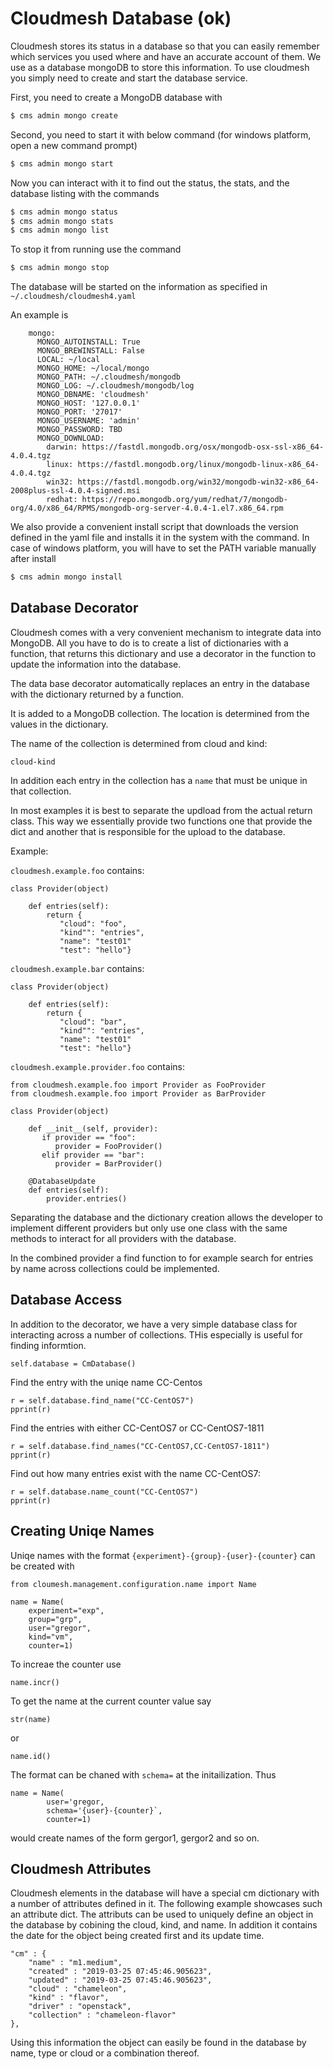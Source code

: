 # Cloudmesh Database (ok)

Cloudmesh stores its status in a database so that you can easily remember which
services you used where and have an accurate account of them. We use as a
database mongoDB to store this information. To use cloudmesh you simply need to
create and start the database service.

First, you need to create a MongoDB database with

```bash
$ cms admin mongo create
```
Second, you need to start it with below command (for windows platform, open a new command prompt)

```bash
$ cms admin mongo start
```

Now you can interact with it to find out the status, the stats, and the database
listing with the commands

```bash
$ cms admin mongo status
$ cms admin mongo stats
$ cms admin mongo list
```

To stop it from running use the command

```bash
$ cms admin mongo stop
```

The database will be started on the information as specified in
`~/.cloudmesh/cloudmesh4.yaml`

An example is


```
    mongo:
      MONGO_AUTOINSTALL: True
      MONGO_BREWINSTALL: False
      LOCAL: ~/local
      MONGO_HOME: ~/local/mongo
      MONGO_PATH: ~/.cloudmesh/mongodb
      MONGO_LOG: ~/.cloudmesh/mongodb/log
      MONGO_DBNAME: 'cloudmesh'
      MONGO_HOST: '127.0.0.1'
      MONGO_PORT: '27017'
      MONGO_USERNAME: 'admin'
      MONGO_PASSWORD: TBD
      MONGO_DOWNLOAD:
        darwin: https://fastdl.mongodb.org/osx/mongodb-osx-ssl-x86_64-4.0.4.tgz
        linux: https://fastdl.mongodb.org/linux/mongodb-linux-x86_64-4.0.4.tgz
        win32: https://fastdl.mongodb.org/win32/mongodb-win32-x86_64-2008plus-ssl-4.0.4-signed.msi
        redhat: https://repo.mongodb.org/yum/redhat/7/mongodb-org/4.0/x86_64/RPMS/mongodb-org-server-4.0.4-1.el7.x86_64.rpm
```

We also provide a convenient install script that downloads the version defined
in the yaml file and installs it in the system with the command. In case of windows platform, 
you will have to set the PATH variable manually after install

```bash
$ cms admin mongo install
```

## Database Decorator

Cloudmesh comes with a very convenient mechanism to integrate data into MongoDB.
All you have to do is to create a list of dictionaries with a function, that
returns this dictionary and use a decorator in the function to update the
information into the database. 

The data base decorator automatically replaces an entry in the database with
the dictionary returned by a function.

It is added to a MongoDB collection. The location is determined from the
values in the dictionary.

The name of the collection is determined from cloud and kind:

   `cloud-kind`

In addition each entry in the collection has a `name` that must be unique in
that collection.

In most examples it is best to separate the updload from the actual return
class. This way we essentially provide two functions one that provide the
dict and another that is responsible for the upload to the database.

Example:

`cloudmesh.example.foo` contains:

    class Provider(object)

        def entries(self):
            return {
               "cloud": "foo",
               "kind"": "entries",
               "name": "test01"
               "test": "hello"}


`cloudmesh.example.bar` contains:

    class Provider(object)

        def entries(self):
            return {
               "cloud": "bar",
               "kind"": "entries",
               "name": "test01"
               "test": "hello"}

`cloudmesh.example.provider.foo` contains:

    from cloudmesh.example.foo import Provider as FooProvider
    from cloudmesh.example.foo import Provider as BarProvider

    class Provider(object)

        def __init__(self, provider):
           if provider == "foo":
              provider = FooProvider()
           elif provider == "bar":
              provider = BarProvider()

        @DatabaseUpdate
        def entries(self):
            provider.entries()


Separating the database and the dictionary creation allows the developer to
implement different providers but only use one class with the same methods
to interact for all providers with the database.

In the combined provider a find function to for example search for entries
by name across collections could be implemented.

## Database Access

In addition to the decorator, we have a very simple database class for
interacting across a number of collections. THis especially is useful for
finding informtion.


    self.database = CmDatabase()


Find the entry with the uniqe name CC-Centos
 
    r = self.database.find_name("CC-CentOS7")
    pprint(r)

Find the entries with either CC-CentOS7 or CC-CentOS7-1811
 
    r = self.database.find_names("CC-CentOS7,CC-CentOS7-1811")
    pprint(r)

Find out how many entries exist with the name CC-CentOS7:
        
    r = self.database.name_count("CC-CentOS7")
    pprint(r)

## Creating Uniqe Names

Uniqe names with the format `{experiment}-{group}-{user}-{counter}` can be
created with

    from cloumesh.management.configuration.name import Name
    
    name = Name(
        experiment="exp",
        group="grp",
        user="gregor",
        kind="vm",
        counter=1)
    
To increae the counter use

    name.incr()

To get the name at the current counter value say 

    str(name) 
    
or

    name.id()


The format can be chaned with `schema=` at the initailization. Thus 

    name = Name(
            user='gregor,
            schema='{user}-{counter}`,
            counter=1)

would create names of the form gergor1, gergor2 and so on.


## Cloudmesh Attributes

Cloudmesh elements in the database will have a special cm dictionary with a
number of attributes defined in it. The following example showcases such an
attribute dict. The attributs can be used to uniquely define an object in the
database by cobining the cloud, kind, and name. In addition it contains the date
for the object being created first and its update time.

    "cm" : {
        "name" : "m1.medium",
        "created" : "2019-03-25 07:45:46.905623",
        "updated" : "2019-03-25 07:45:46.905623",
        "cloud" : "chameleon",
        "kind" : "flavor",
        "driver" : "openstack",
        "collection" : "chameleon-flavor"
    },
    
Using this information the object can easily be found in the database by name,
type or cloud or a combination thereof.